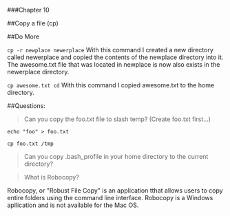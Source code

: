 ###Chapter 10 

##Copy a file (cp)

##Do More

`cp -r newplace newerplace`
With this command I created a new directory called newerplace and 
copied the contents of the newplace directory into it.  The
awesome.txt file that was located in newplace is now also exists 
in the newerplace directory.

`cp awesome.txt cd`
With this command I copied awesome.txt to the home directory.


##Questions:

> Can you copy the foo.txt file to slash temp?  (Create foo.txt first...)

`echo "foo" > foo.txt`

`cp foo.txt /tmp`

> Can you copy .bash_profile in your home directory to the current
 directory?

> What is Robocopy?

Robocopy, or "Robust File Copy" is an application tthat allows users
to copy entire folders using the command line interface.  Robocopy 
is a Windows apllication and is not available for the Mac OS.
 

